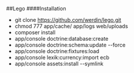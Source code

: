 ##Lego
####Installation
* git clone https://github.com/werdin/lego.git 
* chmod 777 app/cache/ app/logs web/uploads
* composer install
* app/console doctrine:database:create
* app/console doctrine:schema:update  --force
* app/console doctrine:fixtures:load
* app/console lexik:currency:import ecb
* app/console  assets:install  --symlink


